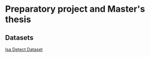 # Preparatory project and Master's thesis

## Datasets
[Isa Detect Dataset](https://etsin.fairdata.fi/dataset/80fa69af-addb-4f9a-b45c-c16011bae366/data)